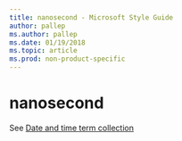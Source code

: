 ```yaml
---
title: nanosecond - Microsoft Style Guide
author: pallep
ms.author: pallep
ms.date: 01/19/2018
ms.topic: article
ms.prod: non-product-specific
---
```


# nanosecond

See [Date and time term collection](/style-guide/a-z-word-list-term-collections/term-collections/date-time-terms)
